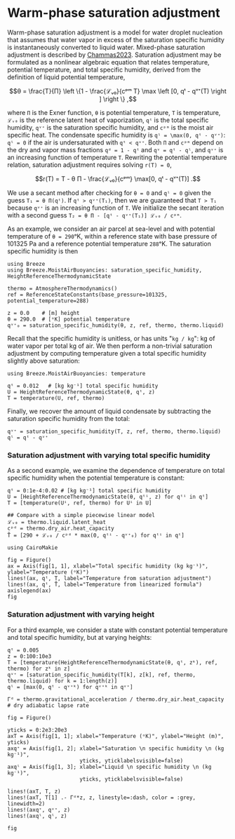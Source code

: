 # Warm-phase saturation adjustment

Warm-phase saturation adjustment is a model for water droplet nucleation that assumes that water vapor in excess of the saturation specific humidity is instantaneously converted to liquid water.
Mixed-phase saturation adjustment is described by [Chammas2023](@citet).
Saturation adjustment may be formulated as a nonlinear algebraic equation that relates temperature, potential temperature, and total specific humidity, derived from the definition of liquid potential temperature,

```math
θ = \frac{T}{Π} \left \{1 - \frac{ℒᵥ₀}{cᵖᵐ T} \max \left [0, qᵗ - qᵛ⁺(T) \right ] \right \} ,
```

where ``Π`` is the Exner function, ``θ`` is potential temperature, ``T`` is temperature,
``ℒᵥ₀`` is the reference latent heat of vaporization, ``qᵗ`` is the total specific humidity,
``qᵛ⁺`` is the saturation specific humidity, and ``cᵖᵐ`` is the moist air specific heat.
The condensate specific humidity is ``qˡ = \max(0, qᵗ - qᵛ⁺)``: ``qˡ = 0`` if the air is undersaturated with ``qᵗ < qᵛ⁺``.
Both ``Π`` and ``cᵖᵐ`` depend on the dry and vapor mass fractions ``qᵈ = 1 - qᵗ`` and
``qᵛ = qᵗ - qˡ``, and ``qᵛ⁺`` is an increasing function of temperature ``T``.
Rewriting the potential temperature relation, saturation adjustment requires solving ``r(T) = 0``,

```math
r(T) = T - θ Π - \frac{ℒᵥ₀}{cᵖᵐ} \max[0, qᵗ - qᵛ⁺(T)] .
```

We use a secant method after checking for ``θ = 0`` and ``qˡ = 0`` given the guess ``T₁ = θ Π(qᵗ)``.
If ``qᵗ > qᵛ⁺(T₁)``, then we are guaranteed that ``T > T₁`` because ``qᵛ⁺`` is an increasing function of ``T``.
We initialize the secant iteration with a second guess ``T₂ = θ Π - [qᵗ - qᵛ⁺(T₁)] ℒᵥ₀ / cᵖᵐ``.


As an example, we consider an air parcel at sea-level and with potential temperature of ``θ = 290``ᵒK, within a reference state with base pressure of 101325 Pa and a reference potential temperature ``288``ᵒK.
The saturation specific humidity is then

```@example microphysics
using Breeze
using Breeze.MoistAirBuoyancies: saturation_specific_humidity, HeightReferenceThermodynamicState

thermo = AtmosphereThermodynamics()
ref = ReferenceStateConstants(base_pressure=101325, potential_temperature=288)

z = 0.0    # [m] height
θ = 290.0  # [ᵒK] potential temperature
qᵛ⁺₀ = saturation_specific_humidity(θ, z, ref, thermo, thermo.liquid)
```

Recall that the specific humidity is unitless, or has units "``kg / kg``": kg of water vapor
per total kg of air.
We then perform a non-trivial saturation adjustment by computing temperature
given a total specific humidity slightly above saturation:

```@example microphysics
using Breeze.MoistAirBuoyancies: temperature

qᵗ = 0.012   # [kg kg⁻¹] total specific humidity
U = HeightReferenceThermodynamicState(θ, qᵗ, z)
T = temperature(U, ref, thermo)
```

Finally, we recover the amount of liquid condensate by subtracting the saturation
specific humidity from the total:

```@example microphysics
qᵛ⁺ = saturation_specific_humidity(T, z, ref, thermo, thermo.liquid)
qˡ = qᵗ - qᵛ⁺
```

### Saturation adjustment with varying total specific humidity

As a second example, we examine the dependence of temperature on total specific humidity
when the potential temperature is constant:

```@example microphysics
qᵗ = 0:1e-4:0.02 # [kg kg⁻¹] total specific humidity
U = [HeightReferenceThermodynamicState(θ, qᵗⁱ, z) for qᵗⁱ in qᵗ]
T = [temperature(Uⁱ, ref, thermo) for Uⁱ in U]

## Compare with a simple piecewise linear model
ℒᵥ₀ = thermo.liquid.latent_heat
cᵖᵈ = thermo.dry_air.heat_capacity
T̃ = [290 + ℒᵥ₀ / cᵖᵈ * max(0, qᵗⁱ - qᵛ⁺₀) for qᵗⁱ in qᵗ]

using CairoMakie

fig = Figure()
ax = Axis(fig[1, 1], xlabel="Total specific humidity (kg kg⁻¹)", ylabel="Temperature (ᵒK)")
lines!(ax, qᵗ, T, label="Temperature from saturation adjustment")
lines!(ax, qᵗ, T̃, label="Temperature from linearized formula")
axislegend(ax)
fig
```

### Saturation adjustment with varying height

For a third example, we consider a state with constant potential temperature and total specific humidity,
but at varying heights:

```@example microphysics
qᵗ = 0.005
z = 0:100:10e3
T = [temperature(HeightReferenceThermodynamicState(θ, qᵗ, zᵏ), ref, thermo) for zᵏ in z]
qᵛ⁺ = [saturation_specific_humidity(T[k], z[k], ref, thermo, thermo.liquid) for k = 1:length(z)]
qˡ = [max(0, qᵗ - qᵛ⁺ᵏ) for qᵛ⁺ᵏ in qᵛ⁺]

Γᵈ = thermo.gravitational_acceleration / thermo.dry_air.heat_capacity # dry adiabatic lapse rate

fig = Figure()

yticks = 0:2e3:20e3
axT = Axis(fig[1, 1]; xlabel="Temperature (ᵒK)", ylabel="Height (m)", yticks)
axq⁺ = Axis(fig[1, 2]; xlabel="Saturation \n specific humidity \n (kg kg⁻¹)",
                       yticks, yticklabelsvisible=false)
axqˡ = Axis(fig[1, 3]; xlabel="Liquid \n specific humidity \n (kg kg⁻¹)",
                       yticks, yticklabelsvisible=false)

lines!(axT, T, z)
lines!(axT, T[1] .- Γᵈ*z, z, linestyle=:dash, color = :grey, linewidth=2)
lines!(axq⁺, qᵛ⁺, z)
lines!(axqˡ, qˡ, z)

fig
```
